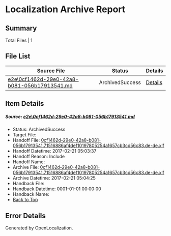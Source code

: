 # <a name='report-top'></a> Localization Archive Report

## Summary
 Total Files | 1

## File List
 Source File | Status | Details 
 ----------- | ------ | ------- 
 [e2e\0cf1462d-29e0-42a8-b081-056b17913541.md](https://github.com/OpenLocalizationTestOrg/ol-test4/blob/1590cbb7311b2985c2209b4e2b9661b3fcaadf8c/e2e/0cf1462d-29e0-42a8-b081-056b17913541.md) | ArchivedSuccess | [Details](#be1ff00f10cbb7868ac6b502abafc534e9822ea51)

## Item Details
##### <a name='be1ff00f10cbb7868ac6b502abafc534e9822ea51'></a> Source: [e2e\0cf1462d-29e0-42a8-b081-056b17913541.md](https://github.com/OpenLocalizationTestOrg/ol-test4/blob/1590cbb7311b2985c2209b4e2b9661b3fcaadf8c/e2e/0cf1462d-29e0-42a8-b081-056b17913541.md)
* Status: ArchivedSuccess
* Target File: 
* Handoff File: [0cf1462d-29e0-42a8-b081-056b17913541.71516886af4def10197805254a1657cb3cd56c83.de-de.xlf](https://github.com/OpenLocalizationTestOrg/ol-test4-handoff/blob/68b42c8cf78286de569ffe8ee4605f0672704f15/ol-handoff/OpenLocalizationTestOrg/ol-test4-dede/xinjiang/ht/0cf1462d-29e0-42a8-b081-056b17913541.71516886af4def10197805254a1657cb3cd56c83.de-de.xlf)
* Handoff Datetime: 2017-02-21 05:03:37
* Handoff Reason: Include
* Handoff Name: 
* Archive File: [0cf1462d-29e0-42a8-b081-056b17913541.71516886af4def10197805254a1657cb3cd56c83.de-de.xlf](https://github.com/OpenLocalizationTestOrg/ol-test4-handoff/blob/bf5e3a02f60c7bba9dca4c4d5d16a817007be1a4/ol-archive/OpenLocalizationTestOrg/ol-test4-dede/xinjiang/ht/0cf1462d-29e0-42a8-b081-056b17913541.71516886af4def10197805254a1657cb3cd56c83.de-de.xlf)
* Archive Datetime: 2017-02-21 05:04:25
* Handback File: 
* Handback Datetime: 0001-01-01 00:00:00
* Handback Name: 
* [Back to Top](#report-top)


## Error Details

Generated by OpenLocalization.
